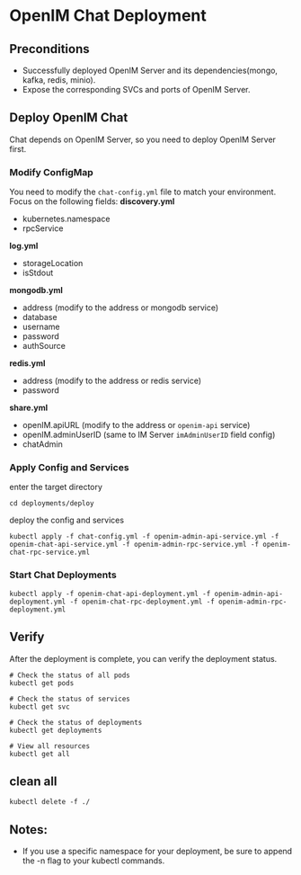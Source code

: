 # OpenIM Chat Deployment

## Preconditions

- Successfully deployed OpenIM Server and its dependencies(mongo, kafka, redis, minio).
- Expose the corresponding SVCs and ports of OpenIM Server.

## Deploy OpenIM Chat

Chat depends on OpenIM Server, so you need to deploy OpenIM Server first.

### Modify ConfigMap

You need to modify the `chat-config.yml` file to match your environment. Focus on the following fields:
**discovery.yml**

- kubernetes.namespace
- rpcService

**log.yml**

- storageLocation
- isStdout

**mongodb.yml**

- address (modify to the address or mongodb service)
- database
- username
- password
- authSource

**redis.yml**

- address (modify to the address or redis service)
- password

**share.yml**

- openIM.apiURL (modify to the address or `openim-api` service)
- openIM.adminUserID (same to IM Server `imAdminUserID` field config)
- chatAdmin

### Apply Config and Services

enter the target directory

```shell
cd deployments/deploy
```

deploy the config and services

```shell
kubectl apply -f chat-config.yml -f openim-admin-api-service.yml -f openim-chat-api-service.yml -f openim-admin-rpc-service.yml -f openim-chat-rpc-service.yml
```

### Start Chat Deployments

```shell
kubectl apply -f openim-chat-api-deployment.yml -f openim-admin-api-deployment.yml -f openim-chat-rpc-deployment.yml -f openim-admin-rpc-deployment.yml
```

## Verify

After the deployment is complete, you can verify the deployment status.

```shell
# Check the status of all pods
kubectl get pods

# Check the status of services
kubectl get svc

# Check the status of deployments
kubectl get deployments

# View all resources
kubectl get all

```

## clean all

`kubectl delete -f ./`

## Notes:

- If you use a specific namespace for your deployment, be sure to append the -n <namespace> flag to your kubectl commands.
